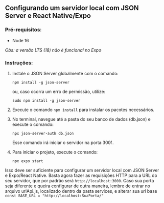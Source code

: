 ## Configurando um servidor local com JSON Server e React Native/Expo

### Pré-requisitos:
- Node 16

*Obs: a versão LTS (18) não é funcional no Expo*

### Instruções:
1. Instale o JSON Server globalmente com o comando: 

   ```npm install -g json-server``` 

   ou, caso ocorra um erro de permissão, utilize:

   ```sudo npm install -g json-server```

2. Execute o comando ```npm install``` para instalar os pacotes necessários.

3. No terminal, navegue até a pasta do seu banco de dados (db.json) e execute o comando:

   ```npx json-server-auth db.json```

   Esse comando irá iniciar o servidor na porta 3001.

4. Para iniciar o projeto, execute o comando:

   ```npx expo start```

Isso deve ser suficiente para configurar um servidor local com JSON Server e Expo/React Native. Basta agora fazer as requisições HTTP para a URL do seu servidor, que por padrão será ``http://localhost:3000``. Caso sua porta seja diferente e queira configurar de outra maneira, lembre de entrar no arquivo urlApi.js, localizado dentro da pasta services, e alterar sua url base ``const BASE_URL = "http://localhost:SuaPorta/"``
